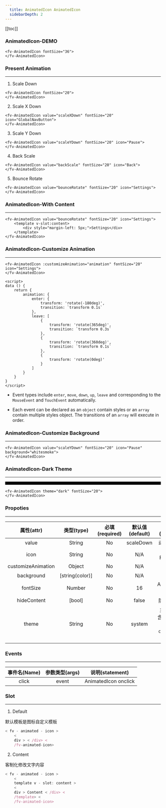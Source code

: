 ```yaml
---
  title: AnimatedIcon AnimatedIcon
  sidebarDepth: 2
---
```

  
[[toc]]

### AnimatedIcon-DEMO

<script>
export default {

    data () {
        return {
            animation: {
                enter: {
                    transform: 'rotate(-180deg)',
                    transition: `transform 0.1s`

                },
                leave: [
                    {
                        transform: 'rotate(365deg)',
                        transition: `transform 0.3s`

                    },
                    {
                        transform: 'rotate(360deg)',
                        transition: `transform 0.1s`

                    },
                    {
                        transform: 'rotate(0deg)'
                    }
                ]
            }
        }
    }

}
</script>

<ClientOnly>
<fv-AnimatedIcon fontSize="36">
</fv-AnimatedIcon>
</ClientOnly>

```vue
<fv-AnimatedIcon fontSize="36">
</fv-AnimatedIcon>
```

### Present Animation

---

1. Scale Down
<ClientOnly>
<fv-AnimatedIcon fontSize="20">
</fv-AnimatedIcon>
</ClientOnly>

```vue
<fv-AnimatedIcon fontSize="20">
</fv-AnimatedIcon>
```

2. Scale X Down
<ClientOnly>
<fv-AnimatedIcon value="scaleXDown" fontSize="20" icon="GlobalNavButton">
</fv-AnimatedIcon>
</ClientOnly>

```vue
<fv-AnimatedIcon value="scaleXDown" fontSize="20" icon="GlobalNavButton">
</fv-AnimatedIcon>
```

3. Scale Y Down
<ClientOnly>
<fv-AnimatedIcon value="scaleYDown" fontSize="20" icon="Pause">
</fv-AnimatedIcon>
</ClientOnly>

```vue
<fv-AnimatedIcon value="scaleYDown" fontSize="20" icon="Pause">
</fv-AnimatedIcon>
```

4. Back Scale
<ClientOnly>
<fv-AnimatedIcon value="backScale" fontSize="20" icon="Back">
</fv-AnimatedIcon>
</ClientOnly>

```vue
<fv-AnimatedIcon value="backScale" fontSize="20" icon="Back">
</fv-AnimatedIcon>
```

5. Bounce Rotate
<ClientOnly>
<fv-AnimatedIcon value="bounceRotate" fontSize="20" icon="Settings">
</fv-AnimatedIcon>
</ClientOnly>

```vue
<fv-AnimatedIcon value="bounceRotate" fontSize="20" icon="Settings">
</fv-AnimatedIcon>
```

### AnimatedIcon-With Content

---

<div>
<ClientOnly>
<fv-AnimatedIcon value="bounceRotate" fontSize="20" icon="Settings">
<template v-slot:content>
<div style="margin-left: 15px;">Settings</div>
</template>
</fv-AnimatedIcon>
</ClientOnly>
</div>

```vue
<fv-AnimatedIcon value="bounceRotate" fontSize="20" icon="Settings">
    <template v-slot:content>
        <div style="margin-left: 5px;">Settings</div>
    </template>
</fv-AnimatedIcon>
```

### AnimatedIcon-Customize Animation

---

<div>
<ClientOnly>
<fv-AnimatedIcon :customizeAnimation="animation" fontSize="20" icon="Settings">
</fv-AnimatedIcon>
</ClientOnly>
</div>

```vue
<fv-AnimatedIcon :customizeAnimation="animation" fontSize="20" icon="Settings">
</fv-AnimatedIcon>

<script>
data () {
    return {
        animation: {
            enter: {
                transform: 'rotate(-180deg)',
                transition: `transform 0.1s`
            },
            leave: [
                {
                    transform: 'rotate(365deg)',
                    transition: `transform 0.3s`
                },
                {
                    transform: 'rotate(360deg)',
                    transition: `transform 0.1s`
                },
                {
                    transform: 'rotate(0deg)'
                }
            ]
        }
    }
}
</script>
```

* Event types include `enter`,  `move`,  `down`,  `up`,  `leave` and corresponding to the `MouseEvent` and `TouchEvent` automatically.

* Each event can be declared as an `object` contain styles or an `array` contain multiple styles object. The transitions of an `array` will execute in order.

### AnimatedIcon-Customize Background

---

<ClientOnly>
<fv-AnimatedIcon value="scaleYDown" fontSize="20" icon="Pause" background="whitesmoke">
</fv-AnimatedIcon>
</ClientOnly>

```vue
<fv-AnimatedIcon value="scaleYDown" fontSize="20" icon="Pause" background="whitesmoke">
</fv-AnimatedIcon>
```

### AnimatedIcon-Dark Theme

---

<div style="padding: 5px; background: black; ">
<ClientOnly>
<fv-AnimatedIcon theme="dark" fontSize="20">
</fv-AnimatedIcon>
</ClientOnly>
</div>

```vue
<fv-AnimatedIcon theme="dark" fontSize="20">
</fv-AnimatedIcon>
```

### Propoties

---
|     属性(attr)     |             类型(type)             | 必填(required) | 默认值(default) |    说明(statement)    |
|:------------------:|:----------------------------------:|:--------------:|:---------------:|:---------------------:|
|       value        |              String              |       No       |    scaleDown    |     动画预设名称      |
|        icon        |              String              |       No       |       N/A       | Icon with Fabric-Icon |
| customizeAnimation |              Object              |       No       |       N/A       |      自定义动画       |
|     background     |          [string(color)]           |       No       |       N/A       |        背景色         |
|      fontSize      |              Number              |       No       |       16        | AnimatedIcon 字体大小 |
|    hideContent     |               [bool]               |       No       |      false      |     隐藏文本内容      |
|     theme     | String |       No       |     system      |       主题样式, 包含`light`, `dark`, `system`, `custom`几种样式              |

### Events

---
| 事件名(Name) | 参数类型(args) |   说明(statement)    |
|:------------:|:--------------:|:--------------------:|
|    click     |     event      | AnimatedIcon onclick |

### Slot

---
1. Default

默认模板是图标自定义模板

```javascript
< fv - animated - icon >
    <
    div > < /div> <
    /fv-animated-icon>
```

2. Content

客制化修改文字内容

```javascript
< fv - animated - icon >
    <
    template v - slot: content >
    <
    div > Content < /div> <
    /template> <
    /fv-animated-icon>
```

